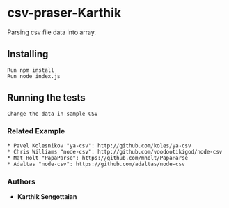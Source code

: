# csv-praser-Karthik

Parsing csv file data into array.

## Installing
```
Run npm install
Run node index.js
```
## Running the tests

```
Change the data in sample CSV
```

### Related Example
```
* Pavel Kolesnikov "ya-csv": http://github.com/koles/ya-csv
* Chris Williams "node-csv": http://github.com/voodootikigod/node-csv
* Mat Holt "PapaParse": https://github.com/mholt/PapaParse
* Adaltas "node-csv": https://github.com/adaltas/node-csv
```
### Authors

* **Karthik Sengottaian** 
